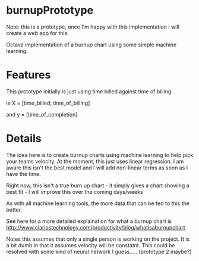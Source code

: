 burnupPrototype
===============

Note: this is a prototype, once I'm happy with this implementation I will create a web app for this.

Octave implementation of a burnup chart using some simple machine learning.

Features
========

This prototype initially is just using time billed against time of billing.

ie X = [time_billed; time_of_billing]

and y = [time_of_completion]

Details
=======

The idea here is to create burnup charts using machine learning to help pick your teams velocity. At the moment, this just uses linear regression. I am aware this isn't the best model and I will add non-linear terms as soon as I have the time.

Right now, this isn't a true burn up chart - it simply gives a chart showing a best fit - I will improve this over the coming days/weeks

As with all machine learning tools, the more data that can be fed to this the better.

See here for a more detailed explaination for what a burnup chart is http://www.clariostechnology.com/productivity/blog/whatisaburnupchart

Notes this assumes that only a single person is working on the project. It is a bit dumb in that it assumes velocity will be constatnt. This could be resolved with some kind of neural network I guess..... (prototype 2 maybe?)